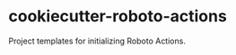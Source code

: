 cookiecutter-roboto-actions
===========================

Project templates for initializing Roboto Actions.

